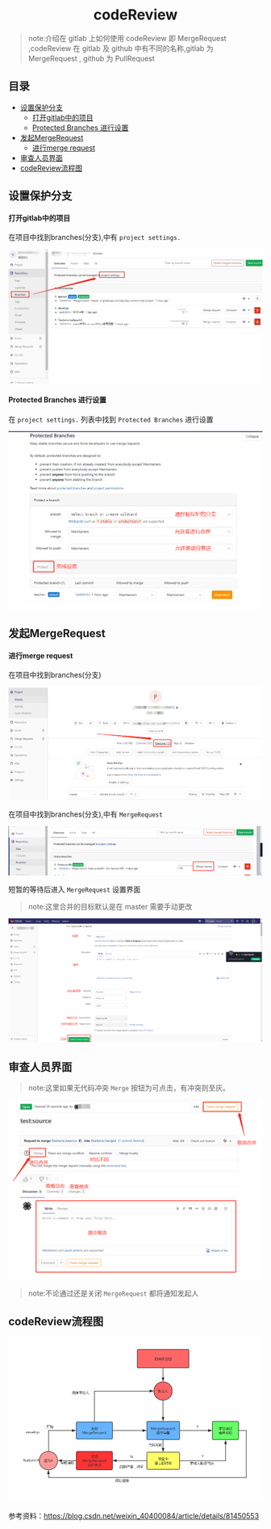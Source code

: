 <h1 align="center">codeReview</h1>

>note:介绍在 gitlab 上如何使用 codeReview 即 MergeRequest ,codeReview 在 gitlab 及 github 中有不同的名称,gitlab 为 MergeRequest , github 为 PullRequest

## 目录
- [设置保护分支](#设置保护分支)
    - [打开gitlab中的项目](#打开gitlab中的项目)
    - [Protected Branches 进行设置](#Protected-Branches-进行设置)
- [发起MergeRequest](#发起MergeRequest)
    - [进行merge request](#进行merge-request)
- [审查人员界面](#审查人员界面)
- [codeReview流程图](#codeReview流程图)

## 设置保护分支

#### 打开gitlab中的项目
在项目中找到branches(分支),中有 `project settings.` 

<img src="./img/mr1.png?width=890">

#### Protected Branches 进行设置
在 `project settings.` 列表中找到 `Protected Branches` 进行设置

<img src="./img/mr2.png?width=890">

## 发起MergeRequest

#### 进行merge request
在项目中找到branches(分支)

<img src="./img/mr3.png?width=890">

在项目中找到branches(分支),中有 `MergeRequest`

<img src="./img/mr4.png?width=890">

短暂的等待后进入 `MergeRequest` 设置界面
>note:这里合并的目标默认是在 master 需要手动更改

<img src="./img/mr5.png?width=890">


## 审查人员界面
>note:这里如果无代码冲突 `Merge` 按钮为可点击，有冲突则至灰。

<img src="./img/mr6.png?width=890">

>note:不论通过还是关闭 `MergeRequest` 都将通知发起人

## codeReview流程图

<img src="./img/codeRequest.jpg?width=890">

参考资料：https://blog.csdn.net/weixin_40400084/article/details/81450553

